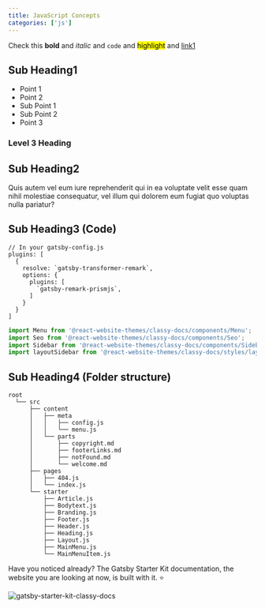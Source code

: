 ```yaml
---
title: JavaScript Concepts
categories: ['js']
---
```


Check this **bold** and _italic_ and ```code``` and <mark>highlight</mark> and [link1](https://google.com) 

## Sub Heading1

- Point 1
- Point 2
- Sub Point 1
- Sub Point 2
- Point 3 

### Level 3 Heading


## Sub Heading2

Quis autem vel eum iure reprehenderit qui in ea voluptate velit esse quam nihil molestiae consequatur, vel illum qui dolorem eum fugiat quo voluptas nulla pariatur?

## Sub Heading3 (Code)


```javascript{2,6-8}
// In your gatsby-config.js
plugins: [
  {
    resolve: `gatsby-transformer-remark`,
    options: {
      plugins: [
        `gatsby-remark-prismjs`,
      ]
    }
  }
]
```



```javascript
import Menu from '@react-website-themes/classy-docs/components/Menu';
import Seo from '@react-website-themes/classy-docs/components/Seo';
import Sidebar from '@react-website-themes/classy-docs/components/Sidebar';
import layoutSidebar from '@react-website-themes/classy-docs/styles/layoutSidebar';
```



## Sub Heading4 (Folder structure)

```
root
  └── src
      ├── content
      │   ├── meta
      │   │   ├── config.js
      │   │   └── menu.js
      │   └── parts
      │       ├── copyright.md
      │       ├── footerLinks.md
      │       ├── notFound.md
      │       └── welcome.md
      ├── pages
      │   ├── 404.js
      │   └── index.js
      └── starter
          ├── Article.js
          ├── Bodytext.js
          ├── Branding.js
          ├── Footer.js
          ├── Header.js
          ├── Heading.js
          ├── Layout.js
          ├── MainMenu.js
          └── MainMenuItem.js
```


Have you noticed already? The Gatsby Starter Kit documentation, the website you are looking at now, is built with it. :star:

![gatsby-starter-kit-classy-docs](./gatsby-starter-kit-classy-docs.png)
